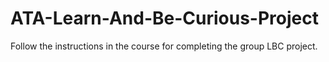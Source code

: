# ATA-Learn-And-Be-Curious-Project

Follow the instructions in the course for completing the group LBC project.
